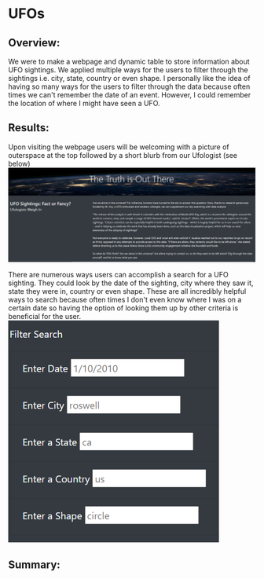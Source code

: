 # UFOs
## Overview:
We were to make a webpage and dynamic table to store information about UFO sightings. We applied multiple ways for the users to filter through the sightings i.e. city, state, country or even shape. I personally like the idea of having so many ways for the users to filter through the data because often times we can't remember the date of an event. However, I could remember the location of where I might have seen a UFO.
## Results:
Upon visiting the webpage users will be welcoming with a picture of outerspace at the top followed by a short blurb from our Ufologist (see below)
![image](https://github.com/amarks5/UFOs/blob/main/static/images/opening_page.PNG)

There are numerous ways users can accomplish a search for a UFO sighting. They could look by the date of the sighting, city where they saw it, state they were in, country or even shape. These are all incredibly helpful ways to search because often times I don't even know where I was on a certain date so having the option of looking them up by other criteria is beneficial for the user.
![image](https://github.com/amarks5/UFOs/blob/main/static/images/filters_to_look_up_by.PNG)
## Summary:
